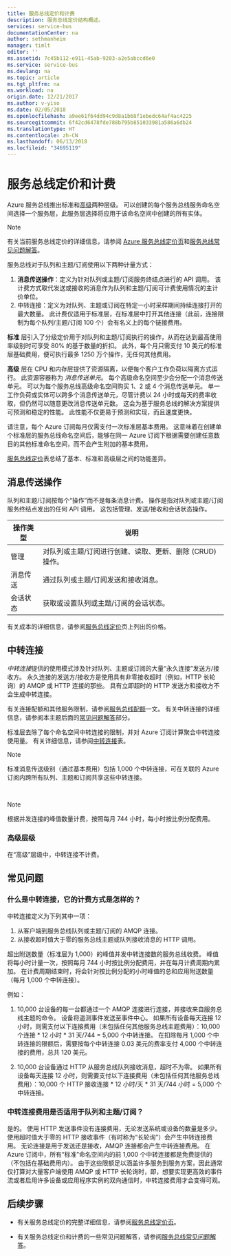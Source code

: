 ```yaml
---
title: 服务总线定价和计费
description: 服务总线定价结构概述。
services: service-bus
documentationCenter: na
author: sethmanheim
manager: timlt
editor: ''
ms.assetid: 7c45b112-e911-45ab-9203-a2e5abccd6e0
ms.service: service-bus
ms.devlang: na
ms.topic: article
ms.tgt_pltfrm: na
ms.workload: na
origin.date: 12/21/2017
ms.author: v-yiso
ms.date: 02/05/2018
ms.openlocfilehash: a9ee61f64dd94c9d8a1b68f1ebedc64af4ac4225
ms.sourcegitcommit: 6f42cd6478fde788b795b851033981a586a6db24
ms.translationtype: HT
ms.contentlocale: zh-CN
ms.lasthandoff: 06/13/2018
ms.locfileid: "34695119"
---
```

# <a name="service-bus-pricing-and-billing"></a>服务总线定价和计费

Azure 服务总线推出标准和[高级](service-bus-premium-messaging.md)两种层级。 可以创建的每个服务总线服务命名空间选择一个服务层，此服务层选择将应用于该命名空间中创建的所有实体。

>[!NOTE]
> 有关当前服务总线定价的详细信息，请参阅 [Azure 服务总线定价页](https://www.azure.cn/pricing/details/messaging/)和[服务总线常见问题解答](./service-bus-faq.md#service-bus-pricing)。
>
>

服务总线对于队列和主题/订阅使用以下两种计量方式：

1. **消息传送操作**：定义为针对队列或主题/订阅服务终结点进行的 API 调用。 该计费方式取代发送或接收的消息作为队列和主题/订阅可计费使用情况的主计价单位。
2. 中转连接：定义为对队列、主题或订阅在特定一小时采样期间持续连接打开的最大数量。 此计费仅适用于标准层，在标准层中打开其他连接（此前，连接限制为每个队列/主题/订阅 100 个）会有名义上的每个链接费用。

**标准** 层引入了分级定价用于对队列和主题/订阅执行的操作，从而在达到最高使用率级别时可享受 80% 的基于数量的折扣。 此外，每个月只需支付 10 美元的标准层基础费用，便可执行最多 1250 万个操作，无任何其他费用。

**高级** 层在 CPU 和内存层提供了资源隔离，以便每个客户工作负荷以隔离方式运行。 此资源容器称为 *消息传送单元*。 每个高级命名空间至少会分配一个消息传送单元。 可以为每个服务总线高级命名空间购买 1、2 或 4 个消息传送单元。 单一工作负荷或实体可以跨多个消息传送单元，尽管计费以 24 小时或每天的费率收取，但仍然可以随意更改消息传送单元数。 这会为基于服务总线的解决方案提供可预测和稳定的性能。 此性能不仅更易于预测和实现，而且速度更快。

请注意，每个 Azure 订阅每月仅需支付一次标准层基本费用。 这意味着在创建单个标准层的服务总线命名空间后，能够在同一 Azure 订阅下根据需要创建任意数目的其他标准命名空间，而不会产生附加的基本费用。

[服务总线定价](https://www.azure.cn/pricing/details/messaging/)表总结了基本、标准和高级层之间的功能差异。

## <a name="messaging-operations"></a>消息传送操作

队列和主题/订阅按每个“操作”而不是每条消息计费。 操作是指对队列或主题/订阅服务终结点发出的任何 API 调用。 这包括管理、发送/接收和会话状态操作。

| 操作类型 | 说明 |
| --- | --- |
| 管理 |对队列或主题/订阅进行创建、读取、更新、删除 (CRUD) 操作。 |
| 消息传送 |通过队列或主题/订阅发送和接收消息。 |
| 会话状态 |获取或设置队列或主题/订阅的会话状态。 |

有关成本的详细信息，请参阅[服务总线定价](https://www.azure.cn/pricing/details/messaging/)页上列出的价格。

## <a name="brokered-connections"></a>中转连接

*中转连接*提供的使用模式涉及针对队列、主题或订阅的大量“永久连接”发送方/接收方。 永久连接的发送方/接收方是使用具有非零接收超时（例如，HTTP 长轮询）的 AMQP 或 HTTP 连接的那些。 具有立即超时的 HTTP 发送方和接收方不会生成中转连接。

有关连接配额和其他服务限制，请参阅[服务总线配额](service-bus-quotas.md)一文。 有关中转连接的详细信息，请参阅本主题后面的[常见问题解答](#faq)部分。

标准层去除了每个命名空间中转连接的限制，并对 Azure 订阅计算聚合中转连接使用量。 有关详细信息，请参阅[中转连接](https://www.azure.cn/pricing/details/messaging/)表。

>[!NOTE]
> 标准消息传送级别（通过基本费用）包括 1,000 个中转连接，可在关联的 Azure 订阅内跨所有队列、主题和订阅共享这些中转连接。
>
>

<br />

>[!NOTE]
> 根据并发连接的峰值数量计费，按照每月 744 小时，每小时按比例分配费用。
>
>

### <a name="premium-tier"></a>高级层级

在“高级”层级中，中转连接不计费。

## <a name="faq"></a>常见问题

### <a name="what-are-brokered-connections-and-how-do-i-get-charged-for-them"></a>什么是中转连接，它的计费方式是怎样的？
中转连接定义为下列其中一项：

1. 从客户端到服务总线队列或主题/订阅的 AMQP 连接。
2. 从接收超时值大于零的服务总线主题或队列接收消息的 HTTP 调用。

超出附送数量（标准层为 1,000）的峰值并发中转连接数的服务总线收费。 峰值将每小时计量一次，按照每月 744 小时按比例分配费用，并在每月计费周期内累加。 在计费周期结束时，将会针对按比例分配的小时峰值的总和应用附送数量（每月 1,000 个中转连接）。

例如：

1. 10,000 台设备的每一台都通过一个 AMQP 连接进行连接，并接收来自服务总线主题的命令。 设备将遥测事件发送至事件中心。 如果所有设备每天连接 12 小时，则需支付以下连接费用（未包括任何其他服务总线主题费用）：10,000 个连接 * 12 小时 * 31 天/744 = 5,000 个中转连接。 在扣除每月 1,000 个中转连接的限额后，需要按每个中转连接 0.03 美元的费率支付 4,000 个中转连接的费用，总共 120 美元。

4. 10,000 台设备通过 HTTP 从服务总线队列接收消息，超时不为零。 如果所有设备每天连接 12 小时，则需要支付以下连接费用（未包括任何其他服务总线费用）：10,000 个 HTTP 接收连接 * 12 小时/天 * 31 天/744 小时 = 5,000 个中转连接。

### <a name="do-brokered-connection-charges-apply-to-queues-and-topicssubscriptions"></a>中转连接费用是否适用于队列和主题/订阅？

是的。 使用 HTTP 发送事件没有连接费用，无论发送系统或设备的数量是多少。 使用超时值大于零的 HTTP 接收事件（有时称为“长轮询”）会产生中转连接费用。 无论连接是用于发送还是接收，AMQP 连接都会产生中转连接费用。 在 Azure 订阅中，所有“标准”命名空间内的前 1,000 个中转连接都是免费提供的（不包括在基础费用内）。 由于这些限额足以涵盖许多服务到服务方案，因此通常仅打算对大量客户端使用 AMQP 或 HTTP 长轮询时，即，想要实现更高效的事件流或者启用许多设备或应用程序实例的双向通信时，中转连接费用才会变得可观。

## <a name="next-steps"></a>后续步骤

- 有关服务总线定价的完整详细信息，请参阅[服务总线定价页](https://www.azure.cn/pricing/details/messaging/)。

* 有关服务总线定价和计费的一些常见问题解答，请参阅[服务总线常见问题解答](./service-bus-faq.md#service-bus-pricing)。

[Azure portal]: https://portal.azure.cn
